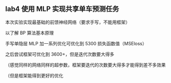 ## lab4 使用 MLP 实现共享单车预测任务

本次实验实现最基础的前馈神经网络（要求手写，不能用框架）

以了解 BP 算法基本原理

手写单隐层 MLP 加一系列优化可优化到 5300 损失函数值（MSEloss）

之后尝试框架可优化到 3600+，但是迭代次数要大得多

（感觉同样的网络同样的超参数，框架要迭代的次数要大得多才能得到差不多效果

（但是框架能得到更好的优化



